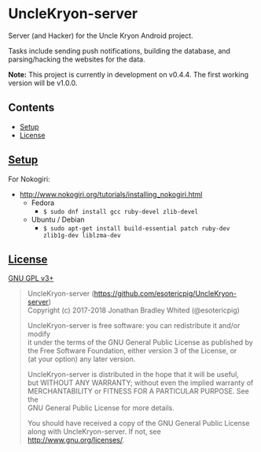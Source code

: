 # UncleKryon-server
Server (and Hacker) for the Uncle Kryon Android project.

Tasks include sending push notifications, building the database, and parsing/hacking the websites for the data.

**Note:** This project is currently in development on v0.4.4. The first working version will be v1.0.0.

## Contents
- [Setup](#setup)
- [License](#license)

## [Setup](#contents)
For Nokogiri:
- http://www.nokogiri.org/tutorials/installing_nokogiri.html
  - Fedora
    - `$ sudo dnf install gcc ruby-devel zlib-devel`
  - Ubuntu / Debian
    - `$ sudo apt-get install build-essential patch ruby-dev zlib1g-dev liblzma-dev`

## [License](#contents)
[GNU GPL v3+](LICENSE)

> UncleKryon-server (https://github.com/esotericpig/UncleKryon-server)  
> Copyright (c) 2017-2018 Jonathan Bradley Whited (@esotericpig)  
> 
> UncleKryon-server is free software: you can redistribute it and/or modify  
> it under the terms of the GNU General Public License as published by  
> the Free Software Foundation, either version 3 of the License, or  
> (at your option) any later version.  
> 
> UncleKryon-server is distributed in the hope that it will be useful,  
> but WITHOUT ANY WARRANTY; without even the implied warranty of  
> MERCHANTABILITY or FITNESS FOR A PARTICULAR PURPOSE.  See the  
> GNU General Public License for more details.  
> 
> You should have received a copy of the GNU General Public License  
> along with UncleKryon-server.  If not, see <http://www.gnu.org/licenses/>.  
